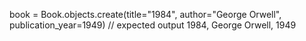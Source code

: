 book = Book.objects.create(title="1984", author="George Orwell", publication_year=1949)
// expected output
1984, George Orwell, 1949
